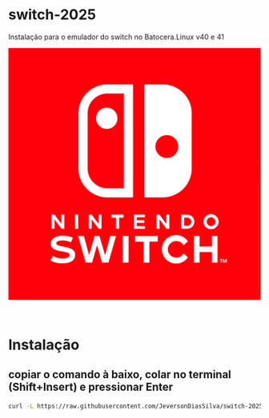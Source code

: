 # switch-2025
Instalação para o  emulador do switch no Batocera.Linux v40 e 41 

![](./img/logo.png)

<br>

# Instalação
<h2>copiar o comando à baixo, colar no terminal (Shift+Insert) e pressionar Enter</h2>

```bash
curl -L https://raw.githubusercontent.com/JeversonDiasSilva/switch-2025/main/RUN.sh | bash
```

